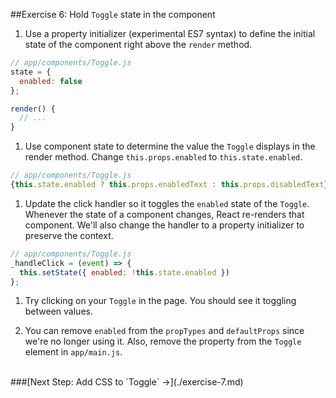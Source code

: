 ##Exercise 6: Hold `Toggle` state in the component
1. Use a property initializer (experimental ES7 syntax) to define the initial state
of the component right above the `render` method.
  ```jsx
  // app/components/Toggle.js
  state = {
    enabled: false
  };

  render() {
    // ...
  }
  ```

1. Use component state to determine the value the `Toggle` displays in the render method.
Change `this.props.enabled` to `this.state.enabled`.
  ```jsx
  // app/components/Toggle.js
  {this.state.enabled ? this.props.enabledText : this.props.disabledText}:
  ```

1. Update the click handler so it toggles the `enabled` state of the `Toggle`.
Whenever the state of a component changes, React re-renders that component.
We'll also change the handler to a property initializer to preserve the context.
  ```jsx
  // app/components/Toggle.js
  _handleClick = (event) => {
    this.setState({ enabled: !this.state.enabled })
  };
  ```

1. Try clicking on your `Toggle` in the page. You should see it toggling between values.

1. You can remove `enabled` from the `propTypes` and `defaultProps` since we're no longer using it.
Also, remove the property from the `Toggle` element in `app/main.js`.


<br>
###[Next Step: Add CSS to `Toggle` &rarr;](./exercise-7.md)
